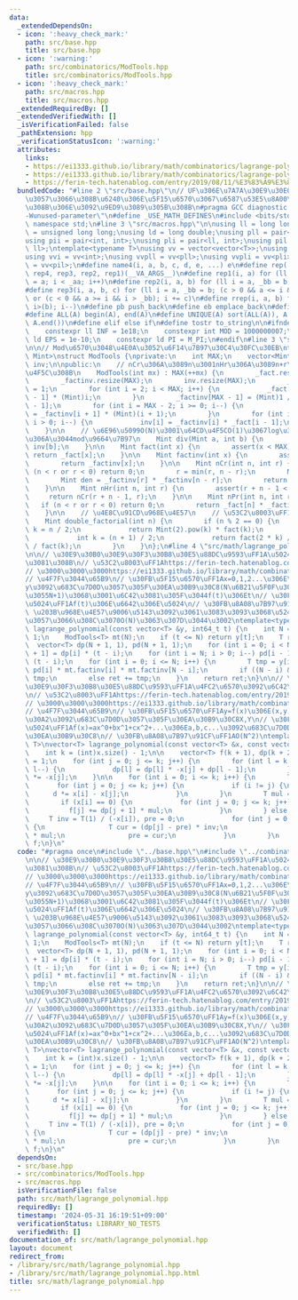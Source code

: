 ```yaml
---
data:
  _extendedDependsOn:
  - icon: ':heavy_check_mark:'
    path: src/base.hpp
    title: src/base.hpp
  - icon: ':warning:'
    path: src/combinatorics/ModTools.hpp
    title: src/combinatorics/ModTools.hpp
  - icon: ':heavy_check_mark:'
    path: src/macros.hpp
    title: src/macros.hpp
  _extendedRequiredBy: []
  _extendedVerifiedWith: []
  _isVerificationFailed: false
  _pathExtension: hpp
  _verificationStatusIcon: ':warning:'
  attributes:
    links:
    - https://ei1333.github.io/library/math/combinatorics/lagrange-polynomial-2.cpp
    - https://ei1333.github.io/library/math/combinatorics/lagrange-polynomial.cpp
    - https://ferin-tech.hatenablog.com/entry/2019/08/11/%E3%83%A9%E3%82%B0%E3%83%A9%E3%83%B3%E3%82%B8%E3%83%A5%E8%A3%9C%E9%96%93
  bundledCode: "#line 2 \"src/base.hpp\"\n// UF\u306E\u7A7A\u30E9\u30E0\u30C0\u6E21\
    \u3057\u3066\u308B\u6240\u306E\u5F15\u6570\u3067\u6587\u53E5\u8A00\u308F\u308C\
    \u308B\u306E\u3092\u9ED9\u3089\u305B\u308B\n#pragma GCC diagnostic ignored \"\
    -Wunused-parameter\"\n#define _USE_MATH_DEFINES\n#include <bits/stdc++.h>\nusing\
    \ namespace std;\n#line 3 \"src/macros.hpp\"\n\nusing ll = long long;\nusing ull\
    \ = unsigned long long;\nusing ld = long double;\nusing pll = pair<ll, ll>;\n\
    using pii = pair<int, int>;\nusing pli = pair<ll, int>;\nusing pil = pair<int,\
    \ ll>;\ntemplate<typename T>\nusing vv = vector<vector<T>>;\nusing vvl = vv<ll>;\n\
    using vvi = vv<int>;\nusing vvpll = vv<pll>;\nusing vvpli = vv<pli>;\nusing vvpil\
    \ = vv<pil>;\n#define name4(i, a, b, c, d, e, ...) e\n#define rep(...) name4(__VA_ARGS__,\
    \ rep4, rep3, rep2, rep1)(__VA_ARGS__)\n#define rep1(i, a) for (ll i = 0, _aa\
    \ = a; i < _aa; i++)\n#define rep2(i, a, b) for (ll i = a, _bb = b; i < _bb; i++)\n\
    #define rep3(i, a, b, c) for (ll i = a, _bb = b; (c > 0 && a <= i && i < _bb)\
    \ or (c < 0 && a >= i && i > _bb); i += c)\n#define rrep(i, a, b) for (ll i=(a);\
    \ i>(b); i--)\n#define pb push_back\n#define eb emplace_back\n#define mkp make_pair\n\
    #define ALL(A) begin(A), end(A)\n#define UNIQUE(A) sort(ALL(A)), A.erase(unique(ALL(A)),\
    \ A.end())\n#define elif else if\n#define tostr to_string\n\n#ifndef CONSTANTS\n\
    \    constexpr ll INF = 1e18;\n    constexpr int MOD = 1000000007;\n    constexpr\
    \ ld EPS = 1e-10;\n    constexpr ld PI = M_PI;\n#endif\n#line 3 \"src/combinatorics/ModTools.hpp\"\
    \n\n// Mod\u6570\u3048\u4E0A\u3052\u6F14\u7B97\u30C4\u30FC\u30EB\ntemplate<typename\
    \ Mint>\nstruct ModTools {\nprivate:\n    int MAX;\n    vector<Mint> _fact, _factinv,\
    \ inv;\n\npublic:\n    // nCr\u306A\u3089n\u3001nHr\u306A\u3089n+r\u307E\u3067\
    \u4F5C\u308B\n    ModTools(int mx) : MAX(++mx) {\n        _fact.resize(MAX);\n\
    \        _factinv.resize(MAX);\n        inv.resize(MAX);\n        _fact[0] = _fact[1]\
    \ = 1;\n        for (int i = 2; i < MAX; i++) {\n            _fact[i] = _fact[i\
    \ - 1] * (Mint)i;\n        }\n        _factinv[MAX - 1] = (Mint)1 / _fact[MAX\
    \ - 1];\n        for (int i = MAX - 2; i >= 0; i--) {\n            _factinv[i]\
    \ = _factinv[i + 1] * (Mint)(i + 1);\n        }\n        for (int i = MAX - 1;\
    \ i > 0; i--) {\n            inv[i] = _factinv[i] * _fact[i - 1];\n        }\n\
    \    }\n\n    // \u6E96\u5099O(N)\u3001\u64CD\u4F5CO(1)\u3067log\u304C\u4E57\u3089\
    \u306A\u3044mod\u9664\u7B97\n    Mint div(Mint a, int b) {\n        return a *\
    \ inv[b];\n    }\n\n    Mint fact(int x) {\n        assert(x < MAX);\n       \
    \ return _fact[x];\n    }\n\n    Mint factinv(int x) {\n        assert(x < MAX);\n\
    \        return _factinv[x];\n    }\n\n    Mint nCr(int n, int r) {\n        if\
    \ (n < r or r < 0) return 0;\n        r = min(r, n - r);\n        Mint num = _fact[n];\n\
    \        Mint den = _factinv[r] * _factinv[n - r];\n        return num * den;\n\
    \    }\n\n    Mint nHr(int n, int r) {\n        assert(r + n - 1 < MAX);\n   \
    \     return nCr(r + n - 1, r);\n    }\n\n    Mint nPr(int n, int r) {\n     \
    \   if (n < r or r < 0) return 0;\n        return _fact[n] * _factinv[n - r];\n\
    \    }\n\n    // \u4E8C\u91CD\u968E\u4E57\n    // \u53C2\u8003\uFF1Ahttps://ja.wikipedia.org/wiki/%E4%BA%8C%E9%87%8D%E9%9A%8E%E4%B9%97\n\
    \    Mint double_factorial(int n) {\n        if (n % 2 == 0) {\n            int\
    \ k = n / 2;\n            return Mint(2).pow(k) * fact(k);\n        } else {\n\
    \            int k = (n + 1) / 2;\n            return fact(2 * k) / Mint(2).pow(k)\
    \ / fact(k);\n        }\n    }\n};\n#line 4 \"src/math/lagrange_polynomial.hpp\"\
    \n\n// \u30E9\u30B0\u30E9\u30F3\u30B8\u30E5\u88DC\u9593\uFF1A\u5024\u3092\u6C42\
    \u3081\u308B\n// \u53C2\u8003\uFF1Ahttps://ferin-tech.hatenablog.com/entry/2019/08/11/%E3%83%A9%E3%82%B0%E3%83%A9%E3%83%B3%E3%82%B8%E3%83%A5%E8%A3%9C%E9%96%93\n\
    // \u3000\u3000\u3000https://ei1333.github.io/library/math/combinatorics/lagrange-polynomial.cpp\n\
    // \u4F7F\u3044\u65B9\n// \u30FB\u5F15\u6570\uFF1Ax=0,1,2...\u306E\u6642\u306E\
    y\u3092\u683C\u7D0D\u3057\u305F\u30EA\u30B9\u30C8(N\u6B21\u5F0F\u306A\u3089\u9577\
    \u3055N+1)\u3068\u3001\u6C42\u3081\u305F\u3044f(t)\u306Et\n// \u30FB\u623B\u308A\
    \u5024\uFF1Af(t)\u306E\u6642\u306E\u5024\n// \u30FB\u8A08\u7B97\u91CF\uFF1AO(Nlog(mod))\
    \ \u203B\u968E\u4E57\u9006\u5143\u3092\u3061\u3083\u3093\u3068\u524D\u8A08\u7B97\
    \u3057\u3066\u308C\u3070O(N)\u3063\u307D\u3044\u3002\ntemplate<typename T>\nT\
    \ lagrange_polynomial(const vector<T> &y, int64_t t) {\n    int N = y.size() -\
    \ 1;\n    ModTools<T> mt(N);\n    if (t <= N) return y[t];\n    T ret(0);\n  \
    \  vector<T> dp(N + 1, 1), pd(N + 1, 1);\n    for (int i = 0; i < N; i++) dp[i\
    \ + 1] = dp[i] * (t - i);\n    for (int i = N; i > 0; i--) pd[i - 1] = pd[i] *\
    \ (t - i);\n    for (int i = 0; i <= N; i++) {\n        T tmp = y[i] * dp[i] *\
    \ pd[i] * mt.factinv[i] * mt.factinv[N - i];\n        if ((N - i) & 1) ret -=\
    \ tmp;\n        else ret += tmp;\n    }\n    return ret;\n}\n\n// \u30E9\u30B0\
    \u30E9\u30F3\u30B8\u30E5\u88DC\u9593\uFF1A\u4FC2\u6570\u3092\u6C42\u3081\u308B\
    \n// \u53C2\u8003\uFF1Ahttps://ferin-tech.hatenablog.com/entry/2019/08/11/%E3%83%A9%E3%82%B0%E3%83%A9%E3%83%B3%E3%82%B8%E3%83%A5%E8%A3%9C%E9%96%93\n\
    // \u3000\u3000\u3000https://ei1333.github.io/library/math/combinatorics/lagrange-polynomial-2.cpp\n\
    // \u4F7F\u3044\u65B9\n// \u30FB\u5F15\u6570\uFF1Ay=f(x)\u306E(x,y)\u306E\u30DA\
    \u30A2\u3092\u683C\u7D0D\u3057\u305F\u30EA\u30B9\u30C8X,Y\n// \u30FB\u623B\u308A\
    \u5024\uFF1Af(x)=ax^0+bx^1+cx^2+...\u306Ea,b,c...\u3092\u683C\u7D0D\u3057\u305F\
    \u30EA\u30B9\u30C8\n// \u30FB\u8A08\u7B97\u91CF\uFF1AO(N^2)\ntemplate<typename\
    \ T>\nvector<T> lagrange_polynomial(const vector<T> &x, const vector<T> &y) {\n\
    \    int k = (int)x.size() - 1;\n\n    vector<T> f(k + 1), dp(k + 2);\n    dp[0]\
    \ = 1;\n    for (int j = 0; j <= k; j++) {\n        for (int l = k + 1; l > 0;\
    \ l--) {\n            dp[l] = dp[l] * -x[j] + dp[l - 1];\n        }\n        dp[0]\
    \ *= -x[j];\n    }\n\n    for (int i = 0; i <= k; i++) {\n        T d = 1;\n \
    \       for (int j = 0; j <= k; j++) {\n            if (i != j) {\n          \
    \      d *= x[i] - x[j];\n            }\n        }\n        T mul = y[i] / d;\n\
    \        if (x[i] == 0) {\n            for (int j = 0; j <= k; j++) {\n      \
    \          f[j] += dp[j + 1] * mul;\n            }\n        } else {\n       \
    \     T inv = T(1) / (-x[i]), pre = 0;\n            for (int j = 0; j <= k; j++)\
    \ {\n                T cur = (dp[j] - pre) * inv;\n                f[j] += cur\
    \ * mul;\n                pre = cur;\n            }\n        }\n    }\n    return\
    \ f;\n}\n"
  code: "#pragma once\n#include \"../base.hpp\"\n#include \"../combinatorics/ModTools.hpp\"\
    \n\n// \u30E9\u30B0\u30E9\u30F3\u30B8\u30E5\u88DC\u9593\uFF1A\u5024\u3092\u6C42\
    \u3081\u308B\n// \u53C2\u8003\uFF1Ahttps://ferin-tech.hatenablog.com/entry/2019/08/11/%E3%83%A9%E3%82%B0%E3%83%A9%E3%83%B3%E3%82%B8%E3%83%A5%E8%A3%9C%E9%96%93\n\
    // \u3000\u3000\u3000https://ei1333.github.io/library/math/combinatorics/lagrange-polynomial.cpp\n\
    // \u4F7F\u3044\u65B9\n// \u30FB\u5F15\u6570\uFF1Ax=0,1,2...\u306E\u6642\u306E\
    y\u3092\u683C\u7D0D\u3057\u305F\u30EA\u30B9\u30C8(N\u6B21\u5F0F\u306A\u3089\u9577\
    \u3055N+1)\u3068\u3001\u6C42\u3081\u305F\u3044f(t)\u306Et\n// \u30FB\u623B\u308A\
    \u5024\uFF1Af(t)\u306E\u6642\u306E\u5024\n// \u30FB\u8A08\u7B97\u91CF\uFF1AO(Nlog(mod))\
    \ \u203B\u968E\u4E57\u9006\u5143\u3092\u3061\u3083\u3093\u3068\u524D\u8A08\u7B97\
    \u3057\u3066\u308C\u3070O(N)\u3063\u307D\u3044\u3002\ntemplate<typename T>\nT\
    \ lagrange_polynomial(const vector<T> &y, int64_t t) {\n    int N = y.size() -\
    \ 1;\n    ModTools<T> mt(N);\n    if (t <= N) return y[t];\n    T ret(0);\n  \
    \  vector<T> dp(N + 1, 1), pd(N + 1, 1);\n    for (int i = 0; i < N; i++) dp[i\
    \ + 1] = dp[i] * (t - i);\n    for (int i = N; i > 0; i--) pd[i - 1] = pd[i] *\
    \ (t - i);\n    for (int i = 0; i <= N; i++) {\n        T tmp = y[i] * dp[i] *\
    \ pd[i] * mt.factinv[i] * mt.factinv[N - i];\n        if ((N - i) & 1) ret -=\
    \ tmp;\n        else ret += tmp;\n    }\n    return ret;\n}\n\n// \u30E9\u30B0\
    \u30E9\u30F3\u30B8\u30E5\u88DC\u9593\uFF1A\u4FC2\u6570\u3092\u6C42\u3081\u308B\
    \n// \u53C2\u8003\uFF1Ahttps://ferin-tech.hatenablog.com/entry/2019/08/11/%E3%83%A9%E3%82%B0%E3%83%A9%E3%83%B3%E3%82%B8%E3%83%A5%E8%A3%9C%E9%96%93\n\
    // \u3000\u3000\u3000https://ei1333.github.io/library/math/combinatorics/lagrange-polynomial-2.cpp\n\
    // \u4F7F\u3044\u65B9\n// \u30FB\u5F15\u6570\uFF1Ay=f(x)\u306E(x,y)\u306E\u30DA\
    \u30A2\u3092\u683C\u7D0D\u3057\u305F\u30EA\u30B9\u30C8X,Y\n// \u30FB\u623B\u308A\
    \u5024\uFF1Af(x)=ax^0+bx^1+cx^2+...\u306Ea,b,c...\u3092\u683C\u7D0D\u3057\u305F\
    \u30EA\u30B9\u30C8\n// \u30FB\u8A08\u7B97\u91CF\uFF1AO(N^2)\ntemplate<typename\
    \ T>\nvector<T> lagrange_polynomial(const vector<T> &x, const vector<T> &y) {\n\
    \    int k = (int)x.size() - 1;\n\n    vector<T> f(k + 1), dp(k + 2);\n    dp[0]\
    \ = 1;\n    for (int j = 0; j <= k; j++) {\n        for (int l = k + 1; l > 0;\
    \ l--) {\n            dp[l] = dp[l] * -x[j] + dp[l - 1];\n        }\n        dp[0]\
    \ *= -x[j];\n    }\n\n    for (int i = 0; i <= k; i++) {\n        T d = 1;\n \
    \       for (int j = 0; j <= k; j++) {\n            if (i != j) {\n          \
    \      d *= x[i] - x[j];\n            }\n        }\n        T mul = y[i] / d;\n\
    \        if (x[i] == 0) {\n            for (int j = 0; j <= k; j++) {\n      \
    \          f[j] += dp[j + 1] * mul;\n            }\n        } else {\n       \
    \     T inv = T(1) / (-x[i]), pre = 0;\n            for (int j = 0; j <= k; j++)\
    \ {\n                T cur = (dp[j] - pre) * inv;\n                f[j] += cur\
    \ * mul;\n                pre = cur;\n            }\n        }\n    }\n    return\
    \ f;\n}\n"
  dependsOn:
  - src/base.hpp
  - src/combinatorics/ModTools.hpp
  - src/macros.hpp
  isVerificationFile: false
  path: src/math/lagrange_polynomial.hpp
  requiredBy: []
  timestamp: '2024-05-31 16:19:51+09:00'
  verificationStatus: LIBRARY_NO_TESTS
  verifiedWith: []
documentation_of: src/math/lagrange_polynomial.hpp
layout: document
redirect_from:
- /library/src/math/lagrange_polynomial.hpp
- /library/src/math/lagrange_polynomial.hpp.html
title: src/math/lagrange_polynomial.hpp
---
```

